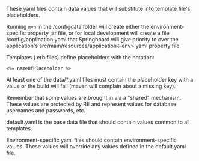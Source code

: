 
These yaml files contain data values that will substitute into template file's placeholders.

Running `mvn` in the
/configdata folder will create either the environment-specific property jar file, or for local development will create a file /config/application.yaml
that Springboard will give priority to over the application's src/main/resources/application\<-env>.yaml property file.

Templates (.erb files) define placeholders with the notation:
```
<%= nameOfPlaceholder %>
```

At least one of the data/*.yaml files must contain the placeholder key with a value or the build
will fail (maven will complain about a missing key).

Remember that some values are brought in via a "shared" mechanism.  These values are protected by
RE and represent values for database usernames and passwords, etc.

default.yaml is the base data file that should contain values common to all templates.

Environment-specific yaml files should contain environment-specific values.  These values will 
override any values defined in the default.yaml file.
